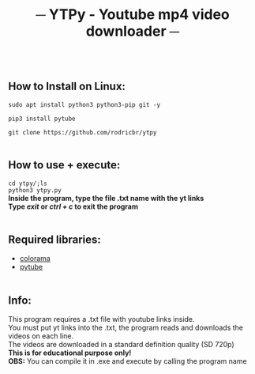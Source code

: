 <h1 align="center">─ YTPy - Youtube mp4 video downloader ─</h1>

</br> </br>

## How to Install on Linux:

`sudo apt install python3 python3-pip git -y` </br>

`pip3 install pytube` </br>

`git clone https://github.com/rodricbr/ytpy` </br> </br>

## How to use + execute:

`cd ytpy/;ls` </br>
`python3 ytpy.py` </br>
**Inside the program, type the file .txt name with the yt links** </br>
**Type *exit* or *ctrl + c* to exit the program** </br> </br>

## Required libraries: </br>
- [colorama](https://pypi.org/project/colorama/) </br>
- [pytube](https://pypi.org/project/pytube/) </br> </br>

## Info:

This program requires a .txt file with youtube links inside. </br>
You must put yt links into the .txt, the program reads and downloads the videos on each line. </br>
The videos are downloaded in a standard definition quality (SD 720p) </br>
**This is for educational purpose only!** </br>
**OBS:** You can compile it in .exe and execute by calling the program name </br>
